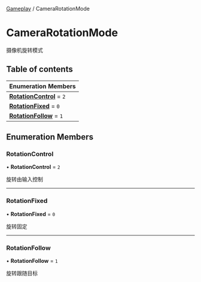 [Gameplay](../groups/Core.Gameplay.md) / CameraRotationMode

# CameraRotationMode <Badge type="tip" text="Enumeration" /> <Score text="CameraRotationMode" />

摄像机旋转模式

## Table of contents

| Enumeration Members |
| :-----|
| **[RotationControl](mw.CameraRotationMode.md#rotationcontrol)** = ``2`` <br> |
| **[RotationFixed](mw.CameraRotationMode.md#rotationfixed)** = ``0`` <br> |
| **[RotationFollow](mw.CameraRotationMode.md#rotationfollow)** = ``1`` <br> |

## Enumeration Members

### RotationControl <Score text="RotationControl" /> 

• **RotationControl** = ``2``

旋转由输入控制

___

### RotationFixed <Score text="RotationFixed" /> 

• **RotationFixed** = ``0``

旋转固定

___

### RotationFollow <Score text="RotationFollow" /> 

• **RotationFollow** = ``1``

旋转跟随目标
